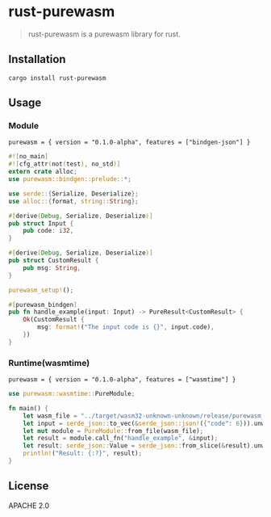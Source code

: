 # rust-purewasm

> rust-purewasm is a purewasm library for rust. 


## Installation

```
cargo install rust-purewasm
```

## Usage

### Module 

``` purewasm = { version = "0.1.0-alpha", features = ["bindgen-json"] } ```

```rust
#![no_main]
#![cfg_attr(not(test), no_std)]
extern crate alloc;
use purewasm::bindgen::prelude::*;

use serde::{Serialize, Deserialize};
use alloc::{format, string::String};

#[derive(Debug, Serialize, Deserialize)]
pub struct Input {
    pub code: i32,
}

#[derive(Debug, Serialize, Deserialize)]
pub struct CustomResult {
    pub msg: String,
}

purewasm_setup!();

#[purewasm_bindgen]
pub fn handle_example(input: Input) -> PureResult<CustomResult> {
    Ok(CustomResult {
        msg: format!("The input code is {}", input.code),
    })
}
```

### Runtime(wasmtime)

``` purewasm = { version = "0.1.0-alpha", features = ["wasmtime"] } ```

```rust
use purewasm::wasmtime::PureModule;

fn main() {
    let wasm_file = "../target/wasm32-unknown-unknown/release/purewasm_json_module.wasm";
    let input = serde_json::to_vec(&serde_json::json!({"code": 6})).unwrap();
    let mut module = PureModule::from_file(wasm_file);
    let result = module.call_fn("handle_example", &input);
    let result: serde_json::Value = serde_json::from_slice(&result).unwrap();
    println!("Result: {:?}", result);
}

```

## License

APACHE 2.0